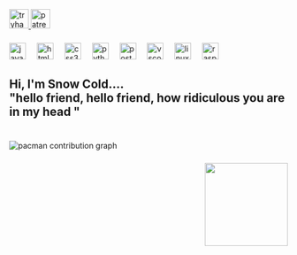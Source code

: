 <div align="left">
  <a href="https://tryhackme.com/p/nkznlive" target="_blank">
    <img src="https://img.shields.io/static/v1?message=TryHackMe&logo=tryhackme&label=&color=88cc14&logoColor=white&labelColor=&style=for-the-badge" height="35" alt="tryhackme logo"  />
  </a>
  <a href="https://www.patreon.com/c/Nexus527" target="_blank">
    <img src="https://img.shields.io/static/v1?message=Patreon&logo=patreon&label=&color=F96854&logoColor=white&labelColor=&style=for-the-badge" height="35" alt="patreon logo"  />
  </a>
</div>

###

<div align="left">
  <img src="https://cdn.jsdelivr.net/gh/devicons/devicon/icons/javascript/javascript-original.svg" height="30" alt="javascript logo"  />
  <img width="12" />
  <img src="https://cdn.jsdelivr.net/gh/devicons/devicon/icons/html5/html5-original.svg" height="30" alt="html5 logo"  />
  <img width="12" />
  <img src="https://cdn.jsdelivr.net/gh/devicons/devicon/icons/css3/css3-original.svg" height="30" alt="css3 logo"  />
  <img width="12" />
  <img src="https://cdn.jsdelivr.net/gh/devicons/devicon/icons/python/python-original.svg" height="30" alt="python logo"  />
  <img width="12" />
  <img src="https://cdn.jsdelivr.net/gh/devicons/devicon/icons/postgresql/postgresql-original.svg" height="30" alt="postgresql logo"  />
  <img width="12" />
  <img src="https://cdn.jsdelivr.net/gh/devicons/devicon/icons/vscode/vscode-original.svg" height="30" alt="vscode logo"  />
  <img width="12" />
  <img src="https://cdn.jsdelivr.net/gh/devicons/devicon/icons/linux/linux-original.svg" height="30" alt="linux logo"  />
  <img width="12" />
  <img src="https://cdn.jsdelivr.net/gh/devicons/devicon/icons/raspberrypi/raspberrypi-original.svg" height="30" alt="raspberrypi logo"  />
</div>

###

<div align="left">
</div>

###

<h2 align="left">Hi, I'm Snow Cold....<br>"hello friend, hello friend, how ridiculous you are in my head "</h2>

###

<br clear="both">

<picture>
  <source media="(prefers-color-scheme: dark)" srcset="https://raw.githubusercontent.com/Snow761 /Snow761 /output/pacman-contribution-graph-dark.svg">
  <source media="(prefers-color-scheme: light)" srcset="https://raw.githubusercontent.com/Snow761 /Snow761 /output/pacman-contribution-graph.svg">
  <img alt="pacman contribution graph" src="https://raw.githubusercontent.com/Snow761 /Snow761 /output/pacman-contribution-graph.svg">
</picture>

###

<img align="right" height="150" src="https://media2.giphy.com/media/v1.Y2lkPTZjMDliOTUyZGFtZXltZnJlbWZmMGgwYmV5YmJtcXZ2YmloM2RkbjY5cWRtMWdqZCZlcD12MV9pbnRlcm5hbF9naWZfYnlfaWQmY3Q9Zw/WiM5K1e9MtEic/giphy.gif"  />

###
